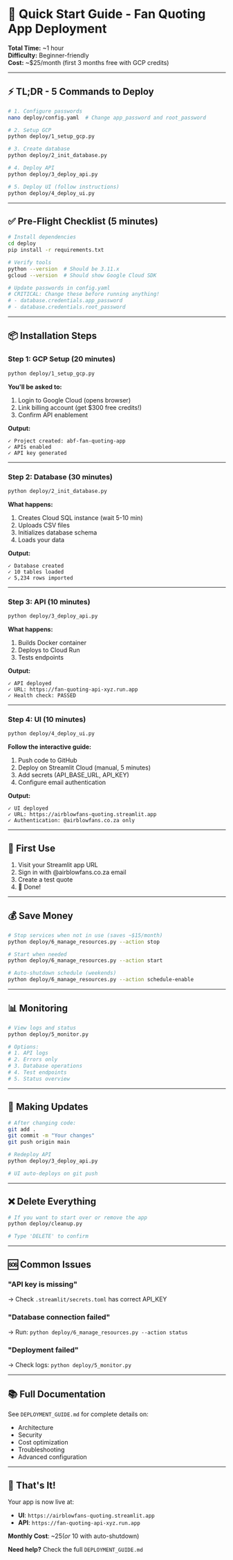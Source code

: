 # 🚀 Quick Start Guide - Fan Quoting App Deployment

**Total Time:** ~1 hour  
**Difficulty:** Beginner-friendly  
**Cost:** ~$25/month (first 3 months free with GCP credits)

---

## ⚡ TL;DR - 5 Commands to Deploy

```bash
# 1. Configure passwords
nano deploy/config.yaml  # Change app_password and root_password

# 2. Setup GCP
python deploy/1_setup_gcp.py

# 3. Create database
python deploy/2_init_database.py

# 4. Deploy API
python deploy/3_deploy_api.py

# 5. Deploy UI (follow instructions)
python deploy/4_deploy_ui.py
```

---

## ✅ Pre-Flight Checklist (5 minutes)

```bash
# Install dependencies
cd deploy
pip install -r requirements.txt

# Verify tools
python --version  # Should be 3.11.x
gcloud --version  # Should show Google Cloud SDK

# Update passwords in config.yaml
# CRITICAL: Change these before running anything!
# - database.credentials.app_password
# - database.credentials.root_password
```

---

## 📦 Installation Steps

### Step 1: GCP Setup (20 minutes)

```bash
python deploy/1_setup_gcp.py
```

**You'll be asked to:**
1. Login to Google Cloud (opens browser)
2. Link billing account (get $300 free credits!)
3. Confirm API enablement

**Output:**
```
✓ Project created: abf-fan-quoting-app
✓ APIs enabled
✓ API key generated
```

---

### Step 2: Database (30 minutes)

```bash
python deploy/2_init_database.py
```

**What happens:**
1. Creates Cloud SQL instance (wait 5-10 min)
2. Uploads CSV files
3. Initializes database schema
4. Loads your data

**Output:**
```
✓ Database created
✓ 10 tables loaded
✓ 5,234 rows imported
```

---

### Step 3: API (10 minutes)

```bash
python deploy/3_deploy_api.py
```

**What happens:**
1. Builds Docker container
2. Deploys to Cloud Run
3. Tests endpoints

**Output:**
```
✓ API deployed
✓ URL: https://fan-quoting-api-xyz.run.app
✓ Health check: PASSED
```

---

### Step 4: UI (10 minutes)

```bash
python deploy/4_deploy_ui.py
```

**Follow the interactive guide:**
1. Push code to GitHub
2. Deploy on Streamlit Cloud (manual, 5 minutes)
3. Add secrets (API_BASE_URL, API_KEY)
4. Configure email authentication

**Output:**
```
✓ UI deployed
✓ URL: https://airblowfans-quoting.streamlit.app
✓ Authentication: @airblowfans.co.za only
```

---

## 🎯 First Use

1. Visit your Streamlit app URL
2. Sign in with @airblowfans.co.za email
3. Create a test quote
4. 🎉 Done!

---

## 💰 Save Money

```bash
# Stop services when not in use (saves ~$15/month)
python deploy/6_manage_resources.py --action stop

# Start when needed
python deploy/6_manage_resources.py --action start

# Auto-shutdown schedule (weekends)
python deploy/6_manage_resources.py --action schedule-enable
```

---

## 📊 Monitoring

```bash
# View logs and status
python deploy/5_monitor.py

# Options:
# 1. API logs
# 2. Errors only
# 3. Database operations
# 4. Test endpoints
# 5. Status overview
```

---

## 🔄 Making Updates

```bash
# After changing code:
git add .
git commit -m "Your changes"
git push origin main

# Redeploy API
python deploy/3_deploy_api.py

# UI auto-deploys on git push
```

---

## ❌ Delete Everything

```bash
# If you want to start over or remove the app
python deploy/cleanup.py

# Type 'DELETE' to confirm
```

---

## 🆘 Common Issues

### "API key is missing"
→ Check `.streamlit/secrets.toml` has correct API_KEY

### "Database connection failed"
→ Run: `python deploy/6_manage_resources.py --action status`

### "Deployment failed"
→ Check logs: `python deploy/5_monitor.py`

---

## 📚 Full Documentation

See `DEPLOYMENT_GUIDE.md` for complete details on:
- Architecture
- Security
- Cost optimization
- Troubleshooting
- Advanced configuration

---

## 🎊 That's It!

Your app is now live at:
- **UI**: `https://airblowfans-quoting.streamlit.app`
- **API**: `https://fan-quoting-api-xyz.run.app`

**Monthly Cost**: ~$25 (or ~$10 with auto-shutdown)

**Need help?** Check the full `DEPLOYMENT_GUIDE.md`
